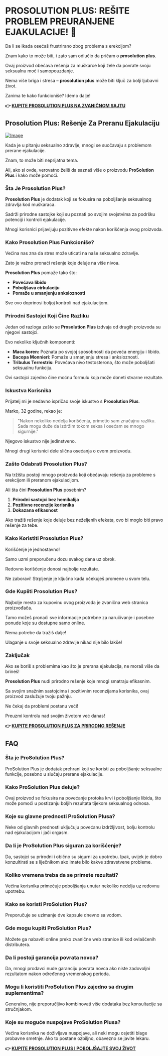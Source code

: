 # PROSOLUTION PLUS: REŠITE PROBLEM PREURANJENE EJAKULACIJE! 💪

Da li se ikada osećaš frustrirano zbog problema s erekcijom? 

Znam kako to može biti, i zato sam odlučio da pričam o **prosolution plus**. 

Ovaj proizvod obećava rešenja za muškarce koji žele da povrate svoju seksualnu moć i samopouzdanje. 

Nema više briga i stresa – **prosolution plus** može biti ključ za bolji ljubavni život. 

Zanima te kako funkcioniše? Idemo dalje!



**👉 [KUPITE PROSOLUTION PLUS NA ZVANIČNOM SAJTU](https://gchaffi.com/U3yRfQWI)**

## Prosolution Plus: Rešenje Za Preranu Ejakulaciju

[![Image](https://www2.sellhealth.com/175/prosolutionplus_22_1.png)](https://gchaffi.com/U3yRfQWI)

Kada je u pitanju seksualno zdravlje, mnogi se suočavaju s problemom prerane ejakulacije.

Znam, to može biti neprijatna tema.

Ali, ako si ovde, verovatno želiš da saznaš više o proizvodu **ProSolution Plus** i kako može pomoći.

### Šta Je Prosolution Plus?

**Prosolution Plus** je dodatak koji se fokusira na poboljšanje seksualnog zdravlja kod muškaraca. 

Sadrži prirodne sastojke koji su poznati po svojim svojstvima za podršku potenciji i kontroli ejakulacije. 

Mnogi korisnici prijavljuju pozitivne efekte nakon korišćenja ovog proizvoda.

### Kako Prosolution Plus Funkcioniše?

Većina nas zna da stres može uticati na naše seksualno zdravlje. 

Zato je važno pronaći rešenje koje deluje na više nivoa.

**Prosolution Plus** pomaže tako što:

- **Povećava libido**
- **Poboljšava cirkulaciju**
- **Pomaže u smanjenju anksioznosti**

Sve ovo doprinosi boljoj kontroli nad ejakulacijom. 

### Prirodni Sastojci Koji Čine Razliku

Jedan od razloga zašto se **Prosolution Plus** izdvaja od drugih proizvoda su njegovi sastojci. 

Evo nekoliko ključnih komponenti:

- **Maca koren:** Poznata po svojoj sposobnosti da poveća energiju i libido.
- **Bacopa Monnieri:** Pomaže u smanjenju stresa i anksioznosti.
- **Tribulus Terrestris:** Povećava nivo testosterona, što može poboljšati seksualnu funkciju.

Ovi sastojci zajedno čine moćnu formulu koja može doneti stvarne rezultate.

### Iskustva Korisnika

Prijatelj mi je nedavno ispričao svoje iskustvo s **Prosolution Plus**. 

Marko, 32 godine, rekao je:

> "Nakon nekoliko nedelja korišćenja, primetio sam značajnu razliku. 
> Sada mogu duže da izdržim tokom seksa i osećam se mnogo sigurnije."

Njegovo iskustvo nije jedinstveno. 

Mnogi drugi korisnici dele slična osećanja o ovom proizvodu.

### Zašto Odabrati Prosolution Plus?

Na tržištu postoji mnogo proizvoda koji obećavaju rešenja za probleme s erekcijom ili preranom ejakulacijom. 

Ali šta čini **Prosolution Plus** posebnim?

1. **Prirodni sastojci bez hemikalija**
2. **Pozitivne recenzije korisnika**
3. **Dokazana efikasnost**

Ako tražiš rešenje koje deluje bez neželjenih efekata, ovo bi moglo biti pravo rešenje za tebe.

### Kako Koristiti Prosolution Plus?

Korišćenje je jednostavno!

Samo uzmi preporučenu dozu svakog dana uz obrok.

Redovno korišćenje donosi najbolje rezultate.

Ne zaboravi! Strpljenje je ključno kada očekuješ promene u svom telu.

### Gde Kupiiti Prosolution Plus?

Najbolje mesto za kupovinu ovog proizvoda je zvanična web stranica proizvođača. 

Tamo možeš pronaći sve informacije potrebne za naručivanje i posebne ponude koje su dostupne samo online.

Nema potrebe da tražiš dalje!

Ulaganje u svoje seksualno zdravlje nikad nije bilo lakše!

### Zaključak

Ako se boriš s problemima kao što je prerana ejakulacija, ne moraš više da brineš!  

**Prosolution Plus** nudi prirodno rešenje koje mnogi smatraju efikasnim.  

Sa svojim snažnim sastojcima i pozitivnim recenzijama korisnika, ovaj proizvod zaslužuje tvoju pažnju.

Ne čekaj da problemi postanu veći!

Preuzmi kontrolu nad svojim životom već danas!



**👉 [KUPITE PROSOLUTION PLUS ZA PRIRODNO REŠENJE](https://gchaffi.com/U3yRfQWI)**

## FAQ

### Šta je ProSolution Plus?
ProSolution Plus je dodatak prehrani koji se koristi za poboljšanje seksualne funkcije, posebno u slučaju prerane ejakulacije. 

### Kako ProSolution Plus deluje?
Ovaj proizvod se fokusira na povećanje protoka krvi i poboljšanje libida, što može pomoći u postizanju boljih rezultata tijekom seksualnog odnosa.

### Koje su glavne prednosti ProSolution Plusa?
Neke od glavnih prednosti uključuju povećanu izdržljivost, bolju kontrolu nad ejakulacijom i jači orgasm. 

### Da li je ProSolution Plus siguran za korišćenje?
Da, sastojci su prirodni i obično su sigurni za upotrebu. Ipak, uvijek je dobro konzultirati se s liječnikom ako imate bilo kakve zdravstvene probleme.

### Koliko vremena treba da se primete rezultati?
Većina korisnika primećuje poboljšanja unutar nekoliko nedelja uz redovnu upotrebu.

### Kako se koristi ProSolution Plus?
Preporučuje se uzimanje dve kapsule dnevno sa vodom. 

### Gde mogu kupiti ProSolution Plus?
Možete ga nabaviti online preko zvanične web stranice ili kod ovlašćenih distributera.

### Da li postoji garancija povrata novca?
Da, mnogi prodavci nude garanciju povrata novca ako niste zadovoljni rezultatom nakon određenog vremenskog perioda.

### Mogu li koristiti ProSolution Plus zajedno sa drugim suplementima?
Generalno, nije preporučljivo kombinovati više dodataka bez konsultacije sa stručnjakom. 

### Koje su moguće nuspojave ProSolution Plusa? 
Većina korisnika ne doživljava nuspojave, ali neki mogu osjetiti blage probavne smetnje. Ako to postane ozbiljno, obavezno se javite lekaru.



**👉 [KUPITE PROSOLUTION PLUS I POBOLJŠAJTE SVOJ ŽIVOT](https://gchaffi.com/U3yRfQWI)**